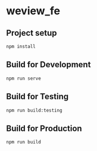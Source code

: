 # weview_fe

## Project setup
```
npm install
```

## Build for Development
```
npm run serve
```

## Build for Testing
```
npm run build:testing
```

## Build for Production
```
npm run build
```